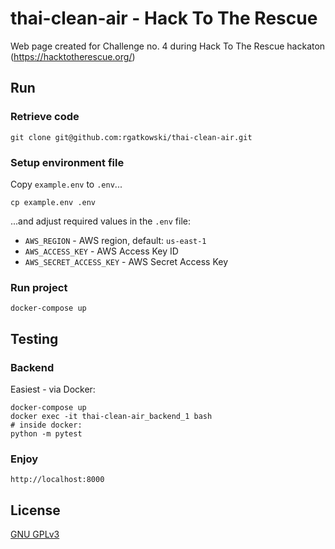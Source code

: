 # thai-clean-air - Hack To The Rescue

Web page created for Challenge no. 4 during Hack To The Rescue hackaton (https://hacktotherescue.org/)

## Run

### Retrieve code
   `git clone git@github.com:rgatkowski/thai-clean-air.git`

### Setup environment file
   Copy `example.env` to `.env`...
   ```shell
   cp example.env .env
   ```
   
...and adjust required values in the `.env` file:
* `AWS_REGION` - AWS region, default: `us-east-1`
* `AWS_ACCESS_KEY` - AWS Access Key ID 
* `AWS_SECRET_ACCESS_KEY` - AWS Secret Access Key

   
### Run project
   `docker-compose up`

## Testing
### Backend
Easiest - via Docker:
```shell
docker-compose up
docker exec -it thai-clean-air_backend_1 bash
# inside docker:
python -m pytest
```

### Enjoy
`http://localhost:8000`


## License

[GNU GPLv3](https://choosealicense.com/licenses/gpl-3.0/)
